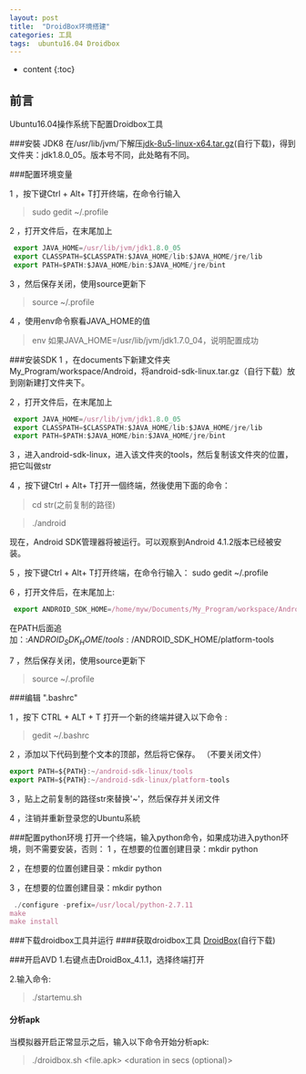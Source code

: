 ```yaml
---
layout: post
title:  "DroidBox环境搭建"
categories: 工具
tags:  ubuntu16.04 Droidbox
---
```


* content
{:toc}

## 前言

Ubuntu16.04操作系统下配置Droidbox工具




###安裝 JDK8
在/usr/lib/jvm/下解压[jdk-8u5-linux-x64.tar.gz](https://www.oracle.com/technetwork/java/javase/downloads/jdk8-downloads-2133151.html)(自行下载)，得到文件夹：jdk1.8.0_05。版本号不同，此处略有不同。

###配置环境变量

1 ，按下键Ctrl + Alt+ T打开终端，在命令行输入
>  sudo gedit ~/.profile

2 ，打开文件后，在末尾加上
```js
 export JAVA_HOME=/usr/lib/jvm/jdk1.8.0_05
 export CLASSPATH=$CLASSPATH:$JAVA_HOME/lib:$JAVA_HOME/jre/lib
 export PATH=$PATH:$JAVA_HOME/bin:$JAVA_HOME/jre/bint
```

3 ，然后保存关闭，使用source更新下
> source ~/.profile

4 ，使用env命令察看JAVA_HOME的值
> env
如果JAVA_HOME=/usr/lib/jvm/jdk1.7.0_04，说明配置成功

###安装SDK
1 ，在documents下新建文件夹
My_Program/workspace/Android，将android-sdk-linux.tar.gz（自行下载）放到刚新建打文件夹下。

2 ，打开文件后，在末尾加上
```js
 export JAVA_HOME=/usr/lib/jvm/jdk1.8.0_05
 export CLASSPATH=$CLASSPATH:$JAVA_HOME/lib:$JAVA_HOME/jre/lib
 export PATH=$PATH:$JAVA_HOME/bin:$JAVA_HOME/jre/bint
```

3 ，进入android-sdk-linux，进入该文件夾的tools，然后复制该文件夾的位置，把它叫做str	
  

4 ，按下键Ctrl + Alt+ T打开一個终端，然後使用下面的命令：
> cd str(之前复制的路径)

> ./android

现在，Android SDK管理器将被运行。可以观察到Android 4.1.2版本已经被安装。

5 ，按下键Ctrl + Alt+ T打开终端，在命令行输入： sudo gedit ~/.profile

6 ，打开文件后，在末尾加上:
```js
 export ANDROID_SDK_HOME=/home/myw/Documents/My_Program/workspace/Android/android-sdk-linux
```
在PATH后面追加：:$ANDROID_SDK_HOME/tools:/$ANDROID_SDK_HOME/platform-tools

7 ，然后保存关闭，使用source更新下
> source ~/.profile

###编辑 ".bashrc"

1 ，按下 CTRL + ALT + T 打开一个新的终端并键入以下命令 : 
> gedit ~/.bashrc

2 ，添加以下代码到整个文本的顶部，然后将它保存。 （不要关闭文件）
```js
export PATH=${PATH}:~/android-sdk-linux/tools
export PATH=${PATH}:~/android-sdk-linux/platform-tools
```
3 ，贴上之前复制的路径str來替换'~'，然后保存并关闭文件

4 ，注销并重新登录您的Ubuntu系統

###配置python环境
打开一个终端，输入python命令，如果成功进入python环境，则不需要安装，否则：
1 ，在想要的位置创建目录：mkdir python

2 ，在想要的位置创建目录：mkdir python

3 ，在想要的位置创建目录：mkdir python
```js
 ./configure -prefix=/usr/local/python-2.7.11
make
make install	
```

###下载droidbox工具并运行
####获取droidbox工具
[DroidBox](https://github.com/pjlantz/droidbox)(自行下载)
 
###开启AVD
1.右键点击DroidBox_4.1.1，选择终端打开

2.输入命令:
>./startemu.sh <AVD name>

#### 分析apk
当模拟器开启正常显示之后，输入以下命令开始分析apk:
> ./droidbox.sh <file.apk> <duration in secs (optional)> 
